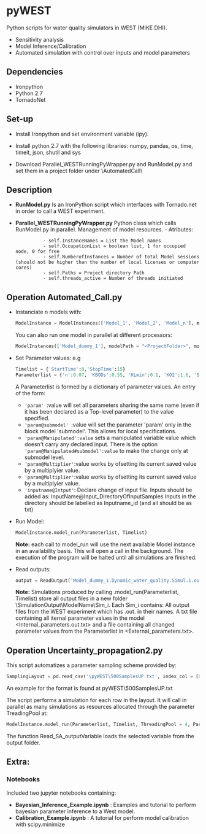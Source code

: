 # pyWEST
Python scripts for water quality simulators in WEST (MIKE DHI). 

- Sensitivity analysis
- Model Inference/Calibration
- Automated simulation with control over inputs and model parameters

## Dependencies 
- Ironpython
- Python 2.7
- TornadoNet

## Set-up

- Install Ironpython and set environment variable (ipy). 
- Install python 2.7 with the following libraries:
    numpy, pandas, os, time, timeit, json, shutil and sys

- Download Parallel_WESTRunningPyWrapper.py and RunModel.py and set them in a project folder under \AutomatedCall\

## Description

- **RunModel.py** Is an IronPython script which interfaces with Tornado.net in order to call a WEST experiment. 
- **Parallel_WESTRunningPyWrapper.py** Python class which calls RunModel.py in parallel. Management of model resources.
        - Atributes:
        
                - self.InstanceNames = List the Model names
                - self.OccupationList = boolean list, 1 for occupied node, 0 for free
                - self.NumberofInstances = Number of total Model sessions (should not be higher than the number of local licenses or computer cores)
                - self.Paths = Project directory Path
                - self.threads_active = Number of threads initiated


## Operation Automated_Call.py

- Instanciate n models with:
  ```python
  ModelInstance = ModelInstances(['Model_1', 'Model_2', 'Model_n'], modelPath = "<ProjectFolder>", modelInternalName = 'Model_dummy_1.Dynamic.ObjEval.Exp')
  ```
  You can also run one model in parallel at different processors:
  ```python
  ModelInstances(['Model_dummy_1'], modelPath = "<ProjectFolder>", modelInternalName = 'Model_dummy_1.Dynamic.ObjEval.Exp')
  ```
- Set Parameter values:
  e.g
  ```python
  Timelist = {'StartTime':0,'StopTime':15}
  Parameterlist = {'n':0.07, 'KBODs':0.55, 'KLmin':0.1, 'KO2':1.6, 'SOD':1} 
  ```
  A Parameterlist is formed by a dictionary of parameter values.
  An entry of the form:
    -  ```'param' ```:value will set all parameters sharing the same name (even if it has been declared as a Top-level parameter) to the value specified.
    -  ```'param@submodel' ```:value will set the parameter 'param' only in the block model 'submodel'. This allows for local specifications.
    - ```'param@Manipulated':value``` sets a manipulated variable value which doesn't carry any declared input. There is the option                   ```'param@Manipulated#submodel':value``` to make the change only at submodel level.
    - ```'param@Multiplier'```:value works by ofsetting its current saved value by a multiplyier value.
    - ```'param@Multiplier'```:value works by ofsetting its current saved value by a multiplyier value.
    - ```'inputname@Intput'```: Declare change of input file. Inputs should be added as: InputName@Input_DirectoryOfInputSamples Inputs in the directory should be labelled as Inputname_id (and all should be as txt)

- Run Model:
  ```python
  ModelInstance.model_run(Parameterlist, Timelist)
  ```
  **Note:** each call to model_run will use the next available Model instance in an availability basis. This will open a call in the background. The execution of the program will be halted until all simulations are finished.
- Read outputs:
  ```python
  output = ReadOutput('Model_dummy_1.Dynamic_water_quality.Simul.1.out.txt', ModelInstance.InstanceNames[0], TimeWindowStart = '01-01-2012 00:00:00', variable = '.River_5.DO')
  ```
  
  **Note:** Simulations produced by calling .model_run(Parameterlist, Timelist) store all output files in a new folder \SimulationOutput\ModelName\Sim_i\. Each Sim_i contains: All output files from the WEST experiment which has .out. in their names. A txt file containing all iternal parameter values in the model <Internal_parameters.out.txt> and a file containing all changed parameter values from the Parameterlist in <External_parameters.txt>.
  
## Operation Uncertainty_propagation2.py

This script automatizes a parameter sampling scheme provided by:

  ```python
 SamplingLayout = pd.read_csv('\pyWEST\500SamplesUP.txt', index_col = [0])
  ```
An example for the format is found at pyWEST\500SamplesUP.txt

The script performs a simulation for each row in the layout. It will call in parallel as many simulations as resources allocated through the parameter TreadingPool at:

  ```python
ModelInstance.model_run(Parameterlist, Timelist, ThreadingPool = 4, ParamDatabase = os.path.join(repPath, '500SamplesUPReduced.txt'))
  ```
The function Read_SA_outputVariable loads the selected variable from the output folder.


## Extra:
### Notebooks
Included two jupyter notebooks containing:

- **Bayesian_Inference_Example.ipynb** : Examples and tutorial to perform bayesian parameter inference to a West model.
- **Calibration_Example.ipynb** : A tutorial for perform model calibration with scipy.minimize
